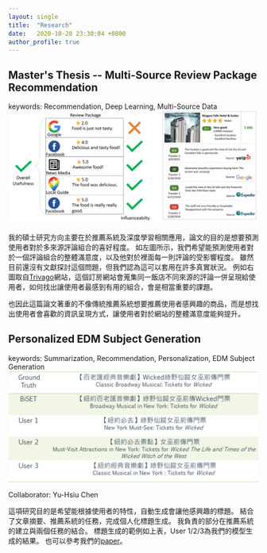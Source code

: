 ```yaml
---
layout: single
title:  "Research"
date:   2020-10-28 23:30:04 +0800
author_profile: true
---
```


## **Master's Thesis -- Multi-Source Review Package Recommendation**
keywords: Recommendation, Deep Learning, Multi-Source Data
![](/assets/images/thesis_intro.png)

我的碩士研究方向主要在於推薦系統及深度學習相關應用，論文的目的是想要預測使用者對於多來源評論組合的喜好程度。
如左圖所示，我們希望能預測使用者對於一個評論組合的整體滿意度，以及他對於裡面每一則評論的受影響程度。
雖然目前還沒有文獻探討這個問題，但我們認為這可以套用在許多真實狀況。
例如右圖取自[Trivago](https://www.trivago.com.tw/)網站，這個訂房網站會蒐集同一飯店不同來源的評論一併呈現給使用者，如何找出讓使用者最感到有用的組合，會是相當重要的課題。

也因此這篇論文著重的不像傳統推薦系統想要推薦使用者感興趣的商品，而是想找出使用者會喜歡的資訊呈現方式，讓使用者對於網站的整體滿意度能夠提升。

## **Personalized EDM Subject Generation**
keywords: Summarization, Recommendation, Personalization, EDM Subject Generation
![](/assets/images/tempest_result.png)

Collaborator: Yu-Hsiu Chen

這項研究目的是希望能根據使用者的特性，自動生成會讓他感興趣的標題。
結合了文章摘要、推薦系統的任務，完成個人化標題生成。
我負責的部分在推薦系統的建立與兩個任務的結合。
標題生成的範例如上表，User 1/2/3為我們的模型生成的結果。
也可以參考我們的[paper](/assets/attachment/AAAI-ChenY.1087.pdf)。